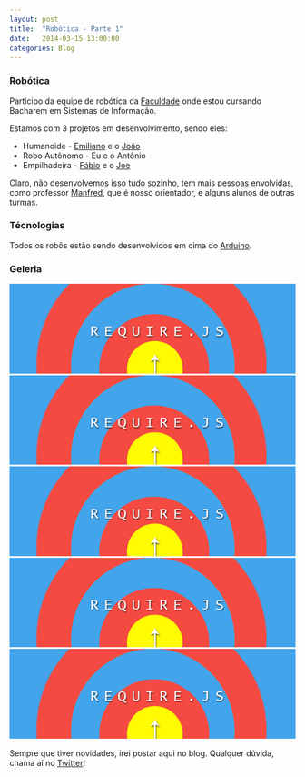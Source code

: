```yaml
---
layout: post
title:  "Robótica - Parte 1"
date:   2014-03-15 13:00:00
categories: Blog
---
```


<h3>Robótica</h3>
Participo da equipe de robótica da <a href="http://www.catolicasc.org.br/" target="blank">Faculdade</a> onde estou cursando Bacharem em Sistemas de Informação.

Estamos com 3 projetos em desenvolvimento, sendo eles:

* Humanoide - <a href="https://twitter.com/TheEmilios" target="blank">Emiliano</a> e o <a href="http://joaoschmitt.wordpress.com/" target="blank">João</a>
* Robo Autônomo - Eu e o Antônio
* Empilhadeira - <a href="https://twitter.com/binhomurilo" target="blank">Fábio</a> e o <a href="https://twitter.com/Joe_Moonlight" target="blank">Joe</a>

Claro, não desenvolvemos isso tudo sozinho, tem mais pessoas envolvidas, como professor <a href="http://manfred.com.br/" target="blank">Manfred</a>,
que é nosso orientador, e alguns alunos de outras turmas. 

<h3>Técnologias</h3>
Todos os robôs estão sendo desenvolvidos em cima do <a href="http://www.arduino.cc/" target="blank">Arduino</a>.

<h3>Geleria</h3>
<img src="/img/posts/require.png" />
<img src="/img/posts/require.png" />
<img src="/img/posts/require.png" />
<img src="/img/posts/require.png" />
<img src="/img/posts/require.png" />


Sempre que tiver novidades, irei postar aqui no blog. Qualquer dúvida, chama aí no <a href="https://twitter.com/FRonchii" target="blank">Twitter</a>!



